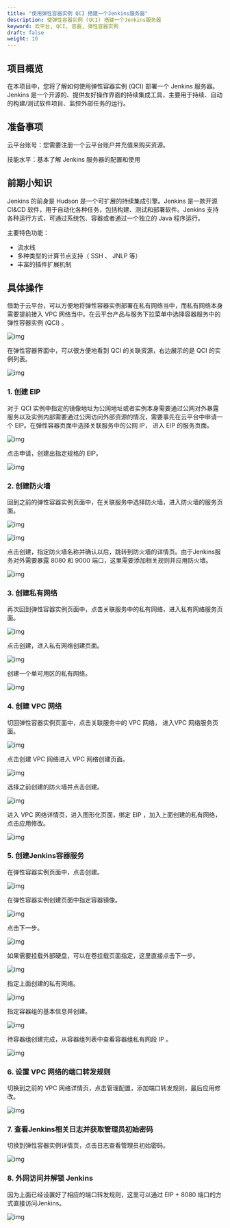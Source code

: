 ```yaml
---
title: "使用弹性容器实例 QCI 搭建一个Jenkins服务器"
description: 使弹性容器实例 (QCI) 搭建一个Jenkins服务器
keyword: 云平台, QCI, 容器, 弹性容器实例
draft: false
weight: 10
---
```


## 项目概览

在本项目中，您将了解如何使用弹性容器实例 (QCI) 部署一个 Jenkins 服务器。 Jenkins 是一个开源的、提供友好操作界面的持续集成工具，主要用于持续、自动的构建/测试软件项目、监控外部任务的运行。

## 准备事项

云平台账号：您需要注册一个云平台账户并充值来购买资源。

技能水平：基本了解 Jenkins 服务器的配置和使用

## 前期小知识

Jenkins 的前身是 Hudson 是一个可扩展的持续集成引擎。Jenkins 是一款开源 CI&CD 软件，用于自动化各种任务，包括构建、测试和部署软件。Jenkins 支持各种运行方式，可通过系统包、容器或者通过一个独立的 Java 程序运行。

主要特色功能：

- 流水线
- 多种类型的计算节点支持（ SSH 、 JNLP 等）
- 丰富的插件扩展机制

## 具体操作

借助于云平台，可以方便地将弹性容器实例部署在私有网络当中，而私有网络本身需要提前接入 VPC 网络当中。在云平台产品与服务下拉菜单中选择容器服务中的弹性容器实例 (QCI) 。

![img](../Build-Jenkins.assets/ksnip_20201122-152209.png)

在弹性容器界面中，可以很方便地看到 QCI 的关联资源，右边展示的是 QCI 的实例列表。

![img](../Build-Jenkins.assets/ksnip_20201122-153125.png)


### 1. 创建 EIP

对于 QCI 实例中指定的镜像地址为公网地址或者实例本身需要通过公网对外暴露服务以及实例内部需要通过公网访问外部资源的情况，需要事先在云平台中申请一个 EIP。在弹性容器页面中选择关联服务中的公网 IP， 进入 EIP 的服务页面。

![img](../Build-Jenkins.assets/ksnip_20201122-154457.png)

点击申请，创建出指定规格的 EIP。

![img](../Build-Jenkins.assets/ksnip_20201122-154827.png)

### 2. 创建防火墙

回到之前的弹性容器实例页面中，在关联服务中选择防火墙，进入防火墙的服务页面。

![img](../Build-Jenkins.assets/ksnip_20201122-155246.png)

![img](../Build-Jenkins.assets/ksnip_20201122-155407.png)

点击创建，指定防火墙名称并确认以后，跳转到防火墙的详情页。由于Jenkins服务对外需要暴露 8080 和 9000 端口，这里需要添加相关规则并应用防火墙。

![img](../Build-Jenkins.assets/ksnip_20201122-155859.png)

### 3. 创建私有网络

再次回到弹性容器实例页面中，点击关联服务中的私有网络，进入私有网络服务页面。

![img](../Build-Jenkins.assets/ksnip_20201122-161214.png)

点击创建，进入私有网络创建页面。

![img](../Build-Jenkins.assets/ksnip_20201122-161214.png)

创建一个单可用区的私有网络。

![img](../Build-Jenkins.assets/ksnip_20201122-161614.png)

### 4. 创建 VPC 网络

切回弹性容器实例页面中，点击关联服务中的 VPC 网络， 进入VPC 网络服务页面。

![img](../Build-Jenkins.assets/ksnip_20201122-152647.png)

点击创建 VPC 网络进入 VPC 网络创建页面。

![img](../Build-Jenkins.assets/ksnip_20201122-153608.png)

选择之前创建的防火墙并点击创建。

![img](../Build-Jenkins.assets/ksnip_20201122-160638.png)

进入 VPC 网络详情页，进入图形化页面，绑定 EIP ，加入上面创建的私有网络，点击应用修改。

![img](../Build-Jenkins.assets/ksnip_20201122-162123.png)

### 5. 创建Jenkins容器服务

在弹性容器实例页面中，点击创建。

![img](../Build-Jenkins.assets/ksnip_20201122-162547.png)

在弹性容器实例创建页面中指定容器镜像。

![img](../Build-Jenkins.assets/ksnip_20201122-163431.png)

点击下一步。

![img](../Build-Jenkins.assets/ksnip_20201211-135657.png)

如果需要挂载外部硬盘，可以在卷挂载页面指定，这里直接点击下一步。

![img](../Build-Jenkins.assets/ksnip_20201122-165257.png)

指定上面创建的私有网络。

![img](../Build-Jenkins.assets/ksnip_20201122-165438.png)

指定容器组的基本信息并创建。

![img](../Build-Jenkins.assets/ksnip_20201122-165612.png)

待容器组创建完成，从容器组列表中查看容器组私有网段 IP 。

![img](../Build-Jenkins.assets/ksnip_20201122-170802.png)

### 6. 设置 VPC 网络的端口转发规则

切换到之前的 VPC 网络详情页，点击管理配置，添加端口转发规则，最后应用修改。

![img](../Build-Jenkins.assets/ksnip_20201122-170956.png)

### 7. 查看Jenkins相关日志并获取管理员初始密码

切换到弹性容器实例详情页，点击日志查看管理员初始密码。

![img](../Build-Jenkins.assets/ksnip_20201122-171740.png)

### 8. 外网访问并解锁 Jenkins

因为上面已经设置好了相应的端口转发规则，这里可以通过 EIP + 8080 端口的方式直接访问Jenkins。

![img](../Build-Jenkins.assets/ksnip_20201122-171940.png)

